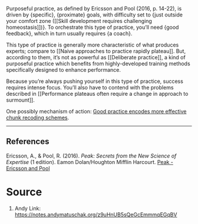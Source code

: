 Purposeful practice, as defined by Ericsson and Pool (2016, p. 14-22), is driven by {specific}, {proximate} goals, with difficulty set to {just outside your comfort zone ([[Skill development requires challenging homeostasis]])}. To orchestrate this type of practice, you’ll need {good feedback}, which in turn usually requires {a coach}.

This type of practice is generally more characteristic of what produces experts; compare to [[Naive approaches to practice rapidly plateau]]. But, according to them, it’s not as powerful as [[Deliberate practice]], a kind of purposeful practice which benefits from highly-developed training methods specifically designed to enhance performance.

Because you’re always pushing yourself in this type of practice, success requires intense focus. You’ll also have to contend with the problems described in [[Performance plateaus often require a change in approach to surmount]].

One possibly mechanism of action: [Good practice encodes more effective chunk recoding schemes](https://notes.andymatuschak.org/z3QWwvfYS5exfZE53dKwt7r).

---
## References
Ericsson, A., & Pool, R. (2016). _Peak: Secrets from the New Science of Expertise_ (1 edition). Eamon Dolan/Houghton Mifflin Harcourt. [Peak - Ericsson and Pool](https://notes.andymatuschak.org/zEwJDpZiu1YQoXYznxioznL)
# Source
1. Andy Link: https://notes.andymatuschak.org/z9uHnUB5sQeGcEmmmqEGqBV